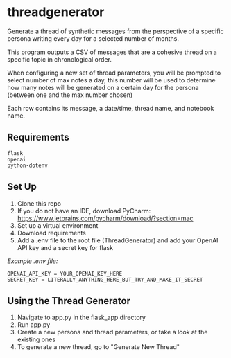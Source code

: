 # threadgenerator
Generate a thread of synthetic messages from the perspective of a specific persona writing every day for a selected number of months.

This program outputs a CSV of messages that are a cohesive thread on a specific topic in chronological order.

When configuring a new set of thread parameters, you will be prompted to select number of max notes a day, this number will be used to 
determine how many notes will be generated on a certain day for the persona (between one and the max number chosen)

Each row contains its message, a date/time, thread name, and notebook name. 
## Requirements
```
flask
openai
python-dotenv

```
## Set Up 
1. Clone this repo
2. If you do not have an IDE, download PyCharm: https://www.jetbrains.com/pycharm/download/?section=mac
3. Set up a virtual environment 
4. Download requirements 
5. Add a .env file to the root file (ThreadGenerator) and add your OpenAI API key and a secret key for flask

_Example .env file:_

```
OPENAI_API_KEY = YOUR_OPENAI_KEY_HERE
SECRET_KEY = LITERALLY_ANYTHING_HERE_BUT_TRY_AND_MAKE_IT_SECRET
```

## Using the Thread Generator
1. Navigate to app.py in the flask_app directory
2. Run app.py
3. Create a new persona and thread parameters, or take a look at the existing ones
4. To generate a new thread, go to "Generate New Thread"
